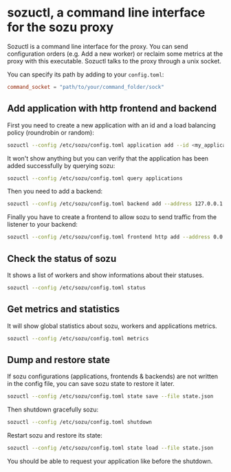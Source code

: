 # sozuctl, a command line interface for the sozu proxy

Sozuctl is a command line interface for the proxy. You can send configuration orders (e.g. Add a new worker) or reclaim some metrics at the proxy with this executable. Sozuctl talks to the proxy through a unix socket.

You can specify its path by adding to your `config.toml`:

```toml
command_socket = "path/to/your/command_folder/sock"
```

## Add application with http frontend and backend

First you need to create a new application with an id and a load balancing policy (roundrobin or random):

```bash
sozuctl --config /etc/sozu/config.toml application add --id <my_application_id> --load-balancing-policy roundrobin
```

It won't show anything but you can verify that the application has been added successfully by querying sozu:

```bash
sozuctl --config /etc/sozu/config.toml query applications
```

Then you need to add a backend:

```bash
sozuctl --config /etc/sozu/config.toml backend add --address 127.0.0.1:3000 --backend-id <my_backend_id> --id <my_application_id>
```

Finally you have to create a frontend to allow sozu to send traffic from the listener to your backend:

```bash
sozuctl --config /etc/sozu/config.toml frontend http add --address 0.0.0.0:80 --hostname <my_application_hostname> --id <my_application_id>
```

## Check the status of sozu

It shows a list of workers and show informations about their statuses.

```bash
sozuctl --config /etc/sozu/config.toml status
```

## Get metrics and statistics

It will show global statistics about sozu, workers and applications metrics.

```bash
sozuctl --config /etc/sozu/config.toml metrics
```

## Dump and restore state

If sozu configurations (applications, frontends & backends) are not written in the config file, you can save sozu state to restore it later.

```bash
sozuctl --config /etc/sozu/config.toml state save --file state.json
```

Then shutdown gracefully sozu:

```bash
sozuctl --config /etc/sozu/config.toml shutdown
```

Restart sozu and restore its state:

```bash
sozuctl --config /etc/sozu/config.toml state load --file state.json
```

You should be able to request your application like before the shutdown.